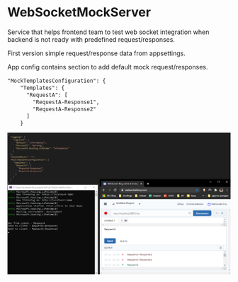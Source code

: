 # WebSocketMockServer
Service that helps frontend team to test web socket integration when backend is not ready with predefined request/responses.

First version simple request/response data from appsettings.

App config contains section to add default mock request/responses.

```
"MockTemplatesConfiguration": {
    "Templates": {
      "RequestA": [
        "RequestA-Response1",
        "RequestA-Response2"
      ]
    }
```
![example](Example.PNG)
